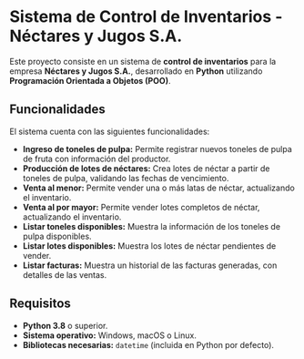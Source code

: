 # **Sistema de Control de Inventarios - Néctares y Jugos S.A.**
Este proyecto consiste en un sistema de **control de inventarios** para la empresa **Néctares y Jugos S.A.**, desarrollado en **Python** utilizando **Programación Orientada a Objetos (POO)**.

## **Funcionalidades**

El sistema cuenta con las siguientes funcionalidades:

- **Ingreso de toneles de pulpa:** Permite registrar nuevos toneles de pulpa de fruta con información del productor.
- **Producción de lotes de néctares:** Crea lotes de néctar a partir de toneles de pulpa, validando las fechas de vencimiento.
- **Venta al menor:** Permite vender una o más latas de néctar, actualizando el inventario.
- **Venta al por mayor:** Permite vender lotes completos de néctar, actualizando el inventario.
- **Listar toneles disponibles:** Muestra la información de los toneles de pulpa disponibles.
- **Listar lotes disponibles:** Muestra los lotes de néctar pendientes de vender.
- **Listar facturas:** Muestra un historial de las facturas generadas, con detalles de las ventas.

## **Requisitos**

- **Python 3.8** o superior.
- **Sistema operativo:** Windows, macOS o Linux.
- **Bibliotecas necesarias:** `datetime` (incluida en Python por defecto).
